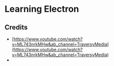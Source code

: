 # Learning Electron



## Credits

- [https://www.youtube.com/watch?v=ML743nrkMHw&ab_channel=TraversyMedia](https://www.youtube.com/watch?v=ML743nrkMHw&ab_channel=TraversyMedia)
- 